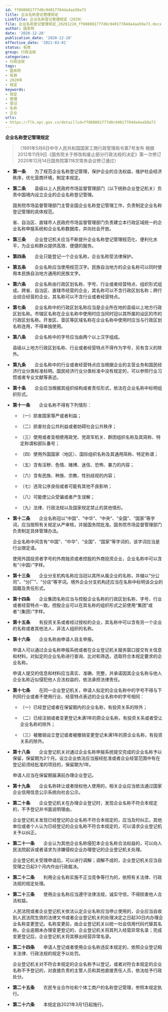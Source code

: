 ```yaml
---
id: ff808081777d0c94017784da4aa50a73
title: 企业名称登记管理规定
LinkTitle: 企业名称登记管理规定（2020）
file: 企业名称登记管理规定_20201228_ff808081777d0c94017784da4aa50a73.docx
author: 国务院
date: '2020-12-28'
publication_date: '2020-12-28'
effective_date: '2021-03-01'
status: 有效
group: 行政法规
categories:
- 行政法规
tags:
- 国务院
- 有效
- 2020年
- 规定
keywords:
- 规定
- 管理
- 登记
- 名称
- 企业
urls:
- https://flk.npc.gov.cn/detail?id=ff808081777d0c94017784da4aa50a73
---
```


**企业名称登记管理规定**

> （1991年5月6日中华人民共和国国家工商行政管理局令第7号发布 根据2012年11月9日《国务院关于修改和废止部分行政法规的决定》第一次修订 2020年12月14日国务院第118次常务会议修订通过）

- **第一条**　　为了规范企业名称登记管理，保护企业的合法权益，维护社会经济秩序，优化营商环境，制定本规定。

- **第二条**　　县级以上人民政府市场监督管理部门（以下统称企业登记机关）负责中国境内设立企业的企业名称登记管理。

  国务院市场监督管理部门主管全国企业名称登记管理工作，负责制定企业名称登记管理的具体规范。

  省、自治区、直辖市人民政府市场监督管理部门负责建立本行政区域统一的企业名称申报系统和企业名称数据库，并向社会开放。

- **第三条**　　企业登记机关应当不断提升企业名称登记管理规范化、便利化水平，为企业和群众提供高效、便捷的服务。

- **第四条**　　企业只能登记一个企业名称，企业名称受法律保护。

- **第五条**　　企业名称应当使用规范汉字。民族自治地方的企业名称可以同时使用本民族自治地方通用的民族文字。

- **第六条**　　企业名称由行政区划名称、字号、行业或者经营特点、组织形式组成。跨省、自治区、直辖市经营的企业，其名称可以不含行政区划名称；跨行业综合经营的企业，其名称可以不含行业或者经营特点。

- **第七条**　　企业名称中的行政区划名称应当是企业所在地的县级以上地方行政区划名称。市辖区名称在企业名称中使用时应当同时冠以其所属的设区的市的行政区划名称。开发区、垦区等区域名称在企业名称中使用时应当与行政区划名称连用，不得单独使用。

- **第八条**　　企业名称中的字号应当由两个以上汉字组成。

  县级以上地方行政区划名称、行业或者经营特点不得作为字号，另有含义的除外。

- **第九条**　　企业名称中的行业或者经营特点应当根据企业的主营业务和国民经济行业分类标准标明。国民经济行业分类标准中没有规定的，可以参照行业习惯或者专业文献等表述。

- **第十条**　　企业应当根据其组织结构或者责任形式，依法在企业名称中标明组织形式。

- **第十一条**　　企业名称不得有下列情形：

  - （一）损害国家尊严或者利益；

  - （二）损害社会公共利益或者妨碍社会公共秩序；

  - （三）使用或者变相使用政党、党政军机关、群团组织名称及其简称、特定称谓和部队番号；

  - （四）使用外国国家（地区）、国际组织名称及其通用简称、特定称谓；

  - （五）含有淫秽、色情、赌博、迷信、恐怖、暴力的内容；

  - （六）含有民族、种族、宗教、性别歧视的内容；

  - （七）违背公序良俗或者可能有其他不良影响；

  - （八）可能使公众受骗或者产生误解；

  - （九）法律、行政法规以及国家规定禁止的其他情形。

- **第十二条**　　企业名称冠以“中国”、“中华”、“中央”、“全国”、“国家”等字词，应当按照有关规定从严审核，并报国务院批准。国务院市场监督管理部门负责制定具体管理办法。

  企业名称中间含有“中国”、“中华”、“全国”、“国家”等字词的，该字词应当是行业限定语。

  使用外国投资者字号的外商独资或者控股的外商投资企业，企业名称中可以含有“（中国）”字样。

- **第十三条**　　企业分支机构名称应当冠以其所从属企业的名称，并缀以“分公司”、“分厂”、“分店”等字词。境外企业分支机构还应当在名称中标明该企业的国籍及责任形式。

- **第十四条**　　企业集团名称应当与控股企业名称的行政区划名称、字号、行业或者经营特点一致。控股企业可以在其名称的组织形式之前使用“集团”或者“（集团）”字样。

- **第十五条**　　有投资关系或者经过授权的企业，其名称中可以含有另一个企业的名称或者其他法人、非法人组织的名称。

- **第十六条**　　企业名称由申请人自主申报。

  申请人可以通过企业名称申报系统或者在企业登记机关服务窗口提交有关信息和材料，对拟定的企业名称进行查询、比对和筛选，选取符合本规定要求的企业名称。

  申请人提交的信息和材料应当真实、准确、完整，并承诺因其企业名称与他人企业名称近似侵犯他人合法权益的，依法承担法律责任。

- **第十七条**　　在同一企业登记机关，申请人拟定的企业名称中的字号不得与下列同行业或者不使用行业、经营特点表述的企业名称中的字号相同：

  - （一）已经登记或者在保留期内的企业名称，有投资关系的除外；

  - （二）已经注销或者变更登记未满1年的原企业名称，有投资关系或者受让企业名称的除外；

  - （三）被撤销设立登记或者被撤销变更登记未满1年的原企业名称，有投资关系的除外。

- **第十八条**　　企业登记机关对通过企业名称申报系统提交完成的企业名称予以保留，保留期为2个月。设立企业依法应当报经批准或者企业经营范围中有在登记前须经批准的项目的，保留期为1年。

  申请人应当在保留期届满前办理企业登记。

- **第十九条**　　企业名称转让或者授权他人使用的，相关企业应当依法通过国家企业信用信息公示系统向社会公示。

- **第二十条**　　企业登记机关在办理企业登记时，发现企业名称不符合本规定的，不予登记并书面说明理由。

  企业登记机关发现已经登记的企业名称不符合本规定的，应当及时纠正。其他单位或者个人认为已经登记的企业名称不符合本规定的，可以请求企业登记机关予以纠正。

- **第二十一条**　　企业认为其他企业名称侵犯本企业名称合法权益的，可以向人民法院起诉或者请求为涉嫌侵权企业办理登记的企业登记机关处理。

  企业登记机关受理申请后，可以进行调解；调解不成的，企业登记机关应当自受理之日起3个月内作出行政裁决。

- **第二十二条**　　利用企业名称实施不正当竞争等行为的，依照有关法律、行政法规的规定处理。

- **第二十三条**　　使用企业名称应当遵守法律法规，诚实守信，不得损害他人合法权益。

  人民法院或者企业登记机关依法认定企业名称应当停止使用的，企业应当自收到人民法院生效的法律文书或者企业登记机关的处理决定之日起30日内办理企业名称变更登记。名称变更前，由企业登记机关以统一社会信用代码代替其名称。企业逾期未办理变更登记的，企业登记机关将其列入经营异常名录；完成变更登记后，企业登记机关将其移出经营异常名录。

- **第二十四条**　　申请人登记或者使用企业名称违反本规定的，依照企业登记相关法律、行政法规的规定予以处罚。

  企业登记机关对不符合本规定的企业名称予以登记，或者对符合本规定的企业名称不予登记的，对直接负责的主管人员和其他直接责任人员，依法给予行政处分。

- **第二十五条**　　农民专业合作社和个体工商户的名称登记管理，参照本规定执行。

- **第二十六条**　　本规定自2021年3月1日起施行。
